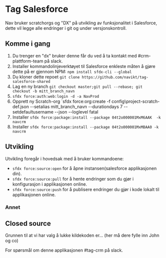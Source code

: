 # Tag Salesforce

Nav bruker scratchorgs og "DX" på utvikling av funksjonalitet i Salesforce, dette vil legge alle endringer i git og under versjonskontroll.

## Komme i gang
1. Du trenger en "dx" bruker denne får du ved å ta kontakt med #crm-plattform-team på slack. 
2. Installer kommandolinjeverktøyet til Salesforce enkleste måten å gjøre dette på er gjennom NPM: `npm install sfdx-cli --global`
3. Du kloner dette repoet `git clone https://github.com/navikt/tag-salesforce-shared`
4. Lag en ny branch `git checkout master;git pull --rebase; git checkout -b mitt_branch_navn`
5. `sfdx force:auth:web:login -d -a NavProd`
6. Opprett ny Scratch-org `sfdx force:org:create -f config\project-scratch-def.json --setalias mitt_branch_navn --durationdays 7 --setdefaultusername --json --loglevel fatal
7. Installer `sfdx force:package:install --package 04t2o000001MxM6AAK  -k navcrm`
8. Installer `sfdx force:package:install --package 04t2o000001MxMBAA0 -k navcrm`

## Utvikling
Utvikling foregår i hovedsak med å bruker kommandoene:
* `sfdx force:source:open` for å åpne instansen(salesforce applikasjonen din).
* `sfdx force:source:pull` for å hente endringer som du gjør i konfigurasjon i applikasjonen online.
* `sfdx force:source:push` for å publisere endringer du gjør i kode lokalt til applikasjonen online.

### Annet

## Closed source
Grunnen til at vi har valg å lukke kildekoden er... (her må dere fylle inn John og co)


For spørsmål om denne applikasjonen #tag-crm på slack.

